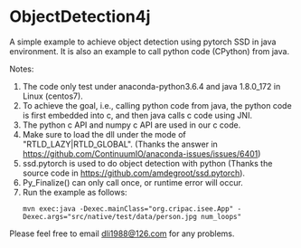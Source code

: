 # ObjectDetection4j
A simple example to achieve object detection using pytorch SSD in java environment. It is also an example to call python code (CPython) from java.

Notes:
1. The code only test under anaconda-python3.6.4 and java 1.8.0_172 in Linux (centos7).
2. To achieve the goal, i.e., calling python code from java, the python code is first embedded into c, and then java calls c code using JNI.
3. The python c API and numpy c API are used in our c code.
4. Make sure to load the dll under the mode of "RTLD_LAZY|RTLD_GLOBAL". (Thanks the answer in https://github.com/ContinuumIO/anaconda-issues/issues/6401)
5. ssd.pytorch is used to do object detection with python (Thanks the source code in https://github.com/amdegroot/ssd.pytorch).
6. Py_Finalize() can only call once, or runtime error will occur.
7. Run the example as follows:
    ```Shell
    mvn exec:java -Dexec.mainClass="org.cripac.isee.App" -Dexec.args="src/native/test/data/person.jpg num_loops"
    ```

Please feel free to email dli1988@126.com for any problems.
